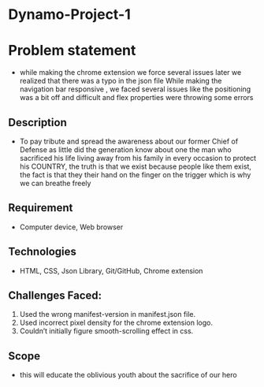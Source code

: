 # Dynamo-Project-1
# Problem statement 
- while making the chrome extension we force several issues later we realized that there was a typo in the json file 
While making the navigation bar responsive , we faced several issues like the positioning was a bit off and difficult and flex properties were throwing some errors  

## Description 
- To pay tribute and spread the awareness about our former Chief of Defense as little did the generation know about one the man who sacrificed his life living away from his family in every occasion to protect his COUNTRY, the truth is that we exist because people like them exist, the fact is that they their hand on the finger on the trigger which  is why we can breathe freely  


## Requirement 
- Computer device, Web browser 

## Technologies 
- HTML, CSS, Json Library, Git/GitHub, Chrome extension

## Challenges Faced:

1)	Used the wrong manifest-version in manifest.json file.
2)	Used incorrect pixel density for the chrome extension logo.
3)	Couldn’t initially figure smooth-scrolling effect in css.

## Scope 
- this will educate the oblivious youth about the sacrifice of our hero 
